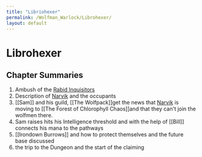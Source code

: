 ```yaml
---
title: "Libriohexer"
permalink: /Wolfman_Warlock/Librohexer/
layout: default
---
```

# Librohexer

## Chapter Summaries

1) Ambush of the [Rabid Inquisitors](../../_Characters/Rabid%20Inquisitors.md)
2) Description of [Narvik](../../_Atlas/Narvik.md) and the occupants 
3) [[Sam]] and his guild, [[The Wolfpack]]get the news that [Narvik](../../_Atlas/Narvik.md) is moving to [[The Forest of Chlorophyll Chaos]]and that they can't join the wolfmen there.
5) Sam raises hits his Intelligence threshold and with the help of [[Bill]] connects his mana to the pathways 
6) [[Irondown Burrows]] and how to protect themselves and the future base discussed
7) the trip to the Dungeon and the start of the claiming
